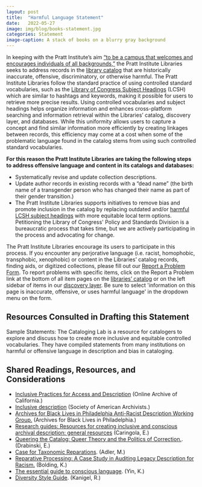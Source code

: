 ```yaml
---
layout: post
title:  "Harmful Language Statement"
date:   2022-05-27
image: img/blog/books-statement.jpg
categories: Statement
image-caption: A stack of books on a blurry gray background
---
```



In keeping with the Pratt Institute’s aim [“to be a campus that welcomes and encourages individuals of all backgrounds,”](https://www.pratt.edu/the-institute/diversity-and-inclusion/) the Pratt Institute Libraries seeks to address records in the [library catalog](https://cat.pratt.edu/) that are historically inaccurate, offensive, discriminatory, or otherwise harmful. The Pratt Institute Libraries follow the standard practice of using controlled standard  vocabularies, such as the [Library of Congress Subject Headings](https://en.wikipedia.org/wiki/Library_of_Congress_Subject_Headings) (LCSH) which are similar to hashtags and keywords, making it possible for users to retrieve more precise results. Using controlled vocabularies and subject headings helps organize information and enhances cross-platform searching and information retrieval within the Libraries’ catalog, discovery layer, and databases. While this uniformity allows users to capture a concept and find similar information more efficiently by creating linkages between records, this efficiency may come at a cost when some of the problematic language found in the catalog stems from using such controlled standard vocabularies.

**For this reason the Pratt Institute Libraries are taking the following steps to address offensive language and content in its catalogs and databases:**

- Systematically revise and update collection descriptions.
- Update author records in existing records with a “dead name” (the birth name of a transgender person who has changed their name as part of their gender transition.)
- The Pratt Institute Libraries supports initiatives to remove bias and promote inclusion in the catalog by replacing outdated and/or [harmful LCSH subject headings](https://cataloginglab.org/problem-lcsh/) with more equitable local term options. Petitioning the Library of Congress' Policy and Standards Division is a bureaucratic process that takes time, but we are actively participating in the process and advocating for change.

The Pratt Institute Libraries encourage its users to participate in this process. If you encounter any perjorative language (i.e. racist, homophobic, transphobic, xenophobic) or content in the Libraries’ catalog records, finding aids, or digitized collections, please fill out our [Report a Problem Form](https://pratt.libwizard.com/f/reportaproblem). To report problems with specific items, click on the Report a Problem link at the bottom of all item pages on the [libraries’ catalog](https://cat.pratt.edu/) or on the left sidebar of items in our [discovery layer](https://search.ebscohost.com/login.aspx?direct=true&authtype=ip,guest&custid=s8440772&setup=1&groupid=main&profile=eds). Be sure to select 'information on this page is inaccurate, offensive, or uses harmful language' in the dropdown menu on the form.

## Resources Consulted in Drafting this Statement

Sample Statements:
The Cataloging Lab is a resource for catalogers to explore and discuss how to create more inclusive and equitable controlled vocabularies. They have compiled statements from many institutions on harmful or offensive language in description and bias in cataloging.

## Shared Readings, Resources, and Considerations

- [Inclusive Practices for Access and Description](https://help.oac.cdlib.org/support/solutions/articles/9000198722-shared-readings-resources-and-considerations-inclusive-practices-for-access-and-description) (Online Archive of California.)
- [Inclusive description](https://www2.archivists.org/groups/description-section/inclusive-description) (Society of American Archivists.)
- [Archives for Black Lives in Philadelphia Anti-Racist Description Working Group.](https://archivesforblacklives.files.wordpress.com/2019/10/ardr_final.pdf) (Archives for Black Lives in Philadelphia.)
- [Research guides: Resources for creating inclusive and conscious archival description: general resources](https://lib.guides.umd.edu/conscious-archival-description/general-resources) (Caringola, E.)
- [Queering the Catalog: Queer Theory and the Politics of Correction.](https://digitalcommons.liu.edu/brooklyn_libfacpubs/9/). (Drabinski, E.)
- [Case for Taxonomic Reparations](https://login.ezproxy.pratt.edu/login?url=https://search.ebscohost.com/login.aspx?direct=true&db=lls&AN=120358351&site=eds-live&scope=site). (Adler, M.)
- [Reparative Processing: A Case Study in Auditing Legacy Description for Racism.](https://drive.google.com/open?id=1MhOXx5ZlVjb_8pfvvFquMqLsUUlOHFFMT4js5EP4qnA) (Bolding, K.)
- [The essential guide to conscious language](https://consciousstyleguide.com/). (Yin, K.)
- [Diversity Style Guide](https://www.diversitystyleguide.com/). (Kanigel, R.)
